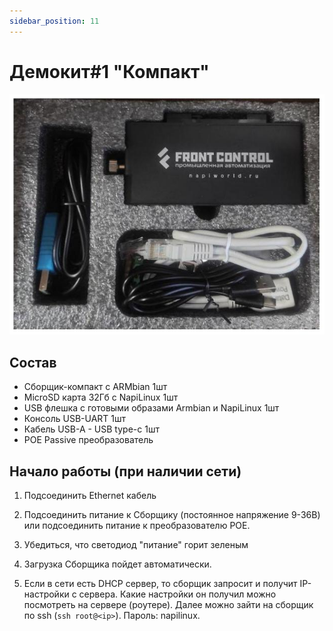 ```yaml
---
sidebar_position: 11
---
```


# Демокит#1 "Компакт"

![](img-compact/demobox1.jpg)
## Состав 

- Сборщик-компакт с ARMbian 1шт
- MicroSD карта 32Гб c NapiLinux 1шт
- USB флешка с готовыми образами Armbian и NapiLinux 1шт
- Консоль USB-UART 1шт
- Кабель USB-A - USB type-c 1шт
- POE Passive преобразователь

## Начало работы (при наличии сети)

1. Подсоединить Ethernet кабель
   
2. Подсоединить питание к Сборщику (постоянное напряжение 9-36В) или подсоединить питание к преобразователю POE.
   
3. Убедиться, что светодиод "питание" горит зеленым

4. Загрузка Сборщика пойдет автоматически.
   
5. Если в сети есть DHCP сервер, то сборщик запросит и получит IP-настройки с сервера. Какие настройки он получил можно посмотреть на сервере (роутере). Далее можно зайти на сборщик по ssh (`ssh root@<ip>`). Пароль: napilinux.


